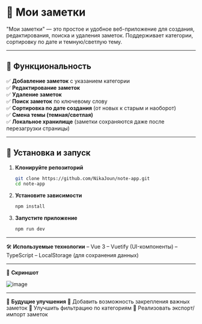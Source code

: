 # 📝 Мои заметки

"Мои заметки" — это простое и удобное веб-приложение для создания, редактирования, поиска и удаления заметок. Поддерживает категории, сортировку по дате и темную/светлую тему.

---

## 🔧 Функциональность  

✅ **Добавление заметок** с указанием категории  
✅ **Редактирование заметок**  
✅ **Удаление заметок**  
✅ **Поиск заметок** по ключевому слову  
✅ **Сортировка по дате создания** (от новых к старым и наоборот)  
✅ **Смена темы (темная/светлая)**  
✅ **Локальное хранилище** (заметки сохраняются даже после перезагрузки страницы)  

---

## 🚀 Установка и запуск  

1. **Клонируйте репозиторий**  
   ```sh
   git clone https://github.com/NikaJoun/note-app.git
   cd note-app
2. **Установите зависимости**
   ```sh
   npm install
3. **Запустите приложение**
   ```sh
   npm run dev

---

🛠️ **Используемые технологии**
– Vue 3
– Vuetify (UI-компоненты)
– TypeScript
– LocalStorage (для сохранения данных)

---

📸 **Скриншот**

![image](https://github.com/user-attachments/assets/018d71c4-a6be-44e3-82c2-d5bc57100a3e)

---

📌 **Будущие улучшения**
🔹 Добавить возможность закрепления важных заметок
🔹 Улучшить фильтрацию по категориям
🔹 Реализовать экспорт/импорт заметок
